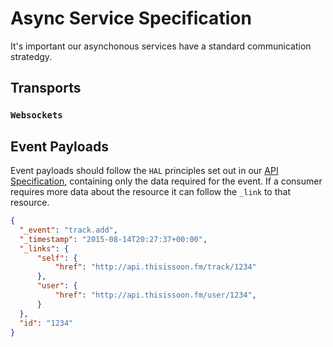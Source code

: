 # Async Service Specification

It's important our asynchonous services have a standard communication stratedgy.

## Transports

### `Websockets`

## Event Payloads

Event payloads should follow the `HAL` principles set out in our [API Specification](https://github.com/thisissoon/API-Specification#responses), containing only the data required for the event. If a consumer requires more data about the resource it can follow the `_link` to that resource.

``` json
{
  "_event": "track.add",
  "_timestamp": "2015-08-14T20:27:37+00:00",
  "_links": {
      "self": {
          "href": "http://api.thisissoon.fm/track/1234"
      },
      "user": {
          "href": "http://api.thisissoon.fm/user/1234",
      }
  },
  "id": "1234"
}
```